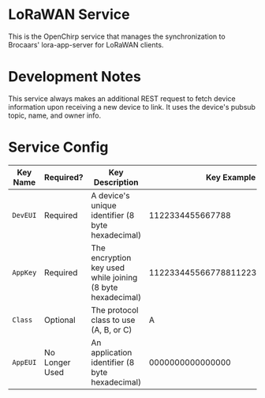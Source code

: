 # LoRaWAN Service
This is the OpenChirp service that manages the synchronization to Brocaars' lora-app-server
for LoRaWAN clients.

# Development Notes
This service always makes an additional REST request to fetch device information
upon receiving a new device to link.
It uses the device's pubsub topic, name, and owner info.

# Service Config

| Key Name | Required? | Key Description | Key Example |
| -------- | --------- | --------------- | ----------- |
| `DevEUI` | Required  | A device's unique identifier (8 byte hexadecimal) | 1122334455667788
| `AppKey` | Required  | The encryption key used while joining (8 byte hexadecimal) | 11223344556677881122334455667788
| `Class`  | Optional  | The protocol class to use (A, B, or C) | A
| `AppEUI` | No Longer Used | An application identifier (8 byte hexadecimal) | 0000000000000000